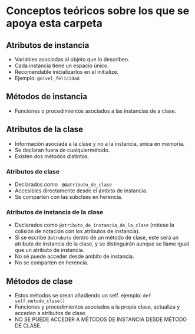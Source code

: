 # Conceptos teóricos sobre los que se apoya esta carpeta  

## Atributos de instancia  
- Variables asociadas al objeto que lo describen.
- Cada instancia tiene un espacio único. 
- Recomendable inicializarlos en el initialize.
- Ejemplo: `@nivel_felicidad`

## Métodos de instancia  

- Funciones o procedimientos asociados a las instancias de a clase. 

## Atributos de la clase   
- Información asociada a la clase y no a la instancia, única en memoria. 
- Se declaran fuera de cualquiermétodo. 
- Existen dos métodos distintos. 

### Atributos de clase 
- Declarados como ` @@atributo_de_clase`
- Accesibles directamente desde el ámbito de instancia. 
- Se comparten con las subclses en herencia. 

### Atributos de instancia de la clase   
- Declarados como `@atributo_de_instancia_de_la_clase` (nótese la colisión de notación con los atributos de instancia). 
- Si se escribe `@atrubuto` dentro de un método de clase, este será un atributo de instancia de la clase, y se distinguirán aunque se llame igual que un atributo de instancia. 
- No sé puede acceder desde ámbito de instancia. 
- No se comparten en herencia. 

## Métodos de clase  
- Estos métodos se crean añadiendo un self. ejemplo: `def self.metodo_clase()`
- Funciones y procedimientos asociados a la propia clase, actualiza y acceden a atributos de clase. 
- NO SE PUEDE ACCEDER A MÉTODOS DE INSTANCIA DESDE MÉTODO DE CLASE. 


